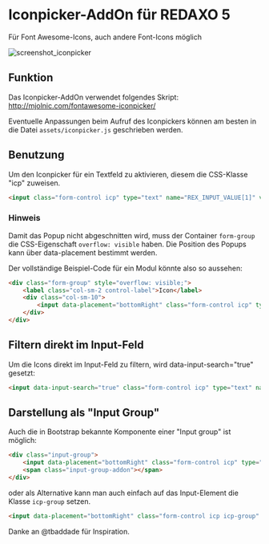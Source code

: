 # Iconpicker-AddOn für REDAXO 5

Für Font Awesome-Icons, auch andere Font-Icons möglich

![screenshot_iconpicker](https://cloud.githubusercontent.com/assets/330160/15991766/e87b44c8-30bc-11e6-8bab-c7094d278d0d.jpg)

## Funktion

Das Iconpicker-AddOn verwendet folgendes Skript:
<a href="http://mjolnic.com/fontawesome-iconpicker/" target="_blank" href="">http://mjolnic.com/fontawesome-iconpicker/</a></p>

Eventuelle Anpassungen beim Aufruf des Iconpickers können am besten in die Datei ```assets/iconpicker.js``` geschrieben werden.

## Benutzung

Um den Iconpicker für ein Textfeld zu aktivieren, diesem die CSS-Klasse "icp" zuweisen.
```html
<input class="form-control icp" type="text" name="REX_INPUT_VALUE[1]" value="REX_VALUE[1]">
```

### Hinweis

Damit das Popup nicht abgeschnitten wird, muss der Container `form-group` die CSS-Eigenschaft `overflow: visible` haben.
Die Position des Popups kann über data-placement bestimmt werden.

Der vollständige Beispiel-Code für ein Modul könnte also so aussehen:

```html
<div class="form-group" style="overflow: visible;">
	<label class="col-sm-2 control-label">Icon</label>
	<div class="col-sm-10">
		<input data-placement="bottomRight" class="form-control icp" type="text" name="REX_INPUT_VALUE[1]" value="REX_VALUE[1]">
	</div>
</div>
```

## Filtern direkt im Input-Feld

Um die Icons direkt im Input-Feld zu filtern, wird data-input-search="true" gesetzt:

```html
<input data-input-search="true" class="form-control icp" type="text" name="REX_INPUT_VALUE[1]" value="REX_VALUE[1]">
```

## Darstellung als "Input Group"

Auch die in Bootstrap bekannte Komponente einer "Input group" ist möglich:

```html
<div class="input-group">
	<input data-placement="bottomRight" class="form-control icp" type="text" name="REX_INPUT_VALUE[1]" value="REX_VALUE[1]">
	<span class="input-group-addon"></span>
</div>
```

oder als Alternative kann man auch einfach auf das Input-Element die Klasse ```icp-group``` setzen.

```html
<input data-placement="bottomRight" class="form-control icp icp-group" type="text" name="REX_INPUT_VALUE[1]" value="REX_VALUE[1]">
```

Danke an @tbaddade für Inspiration.
